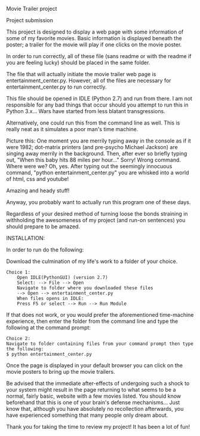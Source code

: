 Movie Trailer project

Project submission

This project is designed to display a web page with some information of some of my favorite movies. Basic information is displayed beneath the poster; a trailer for the movie will play if one clicks on the movie poster.


In order to run correctly, all of these file (sans readme or with the readme if you are feeling lucky) should be placed in the same folder.

The file that will actually initiate the movie trailer web page is entertainment_center.py. However, all of the files are necessary for entertainment_center.py to run correctly.

This file should be opened in IDLE (Python 2.7) and run from there. I am not responsible for any bad things that occur should you attempt to run this in Python 3.x... Wars have started from less blatant transgressions.

Alternatively, one could run this from the command line as well. This is really neat as it simulates a poor man's time machine.

Picture this:
	One moment you are merrily typing away in the console as if it were 1982; dot-matrix printers (and pre-psycho Michael Jackson) are singing away merrily in the background. Then, after ever so briefly typing out, "When this baby hits 88 miles per hour..." Sorry! Wrong command. Where were we? Oh, yes. After typing out the seemingly innocuous command, "python entertainment_center.py" you are whisked into a world of html, css and youtube!

Amazing and heady stuff!

Anyway, you probably want to actually run this program one of these days.

Regardless of your desired method of turning loose the bonds straining in withholding the awesomeness of my project (and run-on sentences) you should prepare to be amazed.

INSTALLATION:

In order to run do the following:

Download the culmination of my life's work to a folder of your choice.

	Choice 1:
		Open IDLE(PythonGUI) (version 2.7)
		Select: --> File --> Open
		Navigate to folder where you downloaded these files
		--> Open --> entertainment_center.py
		When files opens in IDLE:
		Press F5 or select --> Run --> Run Module

If that does not work, or you would prefer the aforementioned time-machine experience, then enter the folder from the command line and type the following at the command prompt:

	Choice 2:
	Navigate to folder containing files from your command prompt then type the following:
	$ python entertainment_center.py

Once the page is displayed in your default browser you can click on the movie posters to bring up the movie trailers.

Be advised that the immediate after-effects of undergoing such a shock to your system might result in the page returning to what seems to be a normal, fairly basic, website with a few movies listed. You should know beforehand that this is one of your brain's defense mechanisms... Just know that, although you have absolutely no recollection afterwards, you have experienced something that many people only dream about.

Thank you for taking the time to review my project! It has been a lot of fun!
